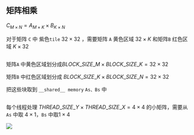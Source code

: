 ## 矩阵相乘

$C_{M\times N}=A_{M\times K}\times B_{K\times N}$

对于矩阵 `C` 中 紫色`tile` $32\times32$ ，需要矩阵 `A` 黄色区域 $32\times K$ 和矩阵`B` 红色区域 $K\times 32$ 

<img src="file:///C:/Users/jun/AppData/Roaming/marktext/images/2022-04-17-19-16-51-image.png" title="" alt="" data-align="center">

矩阵`A` 中黄色区域划分成$BLOCK\_SIZE\_M\times BLOCK\_SIZE\_K=32\times 32$

矩阵`B` 中红色区域划分成 $BLOCK\_SIZE\_K\times BLOCK\_SIZE\_N=32\times 32$

把这些块取到 `__shared__ memory` `As、Bs` 中

<img src="file:///C:/Users/jun/AppData/Roaming/marktext/images/2022-04-17-19-38-12-image.png" title="" alt="" data-align="center">

每个线程处理 $THREAD\_SIZE\_Y\times THREAD\_SIZE\_X=4\times4$ 的小矩阵，需要从 `As` 中取 $4\times1$，`Bs` 中取$1\times4$

![](C:\Users\jun\AppData\Roaming\marktext\images\2022-04-17-19-44-32-image.png)

